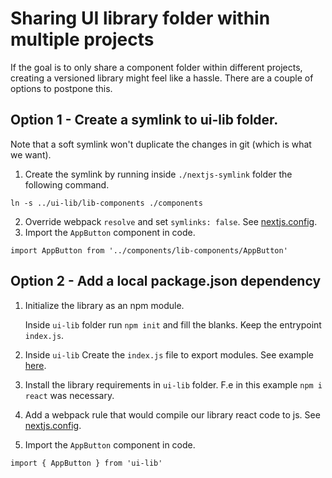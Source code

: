 # Sharing UI library folder within multiple projects

If the goal is to only share a component folder within different projects, creating a versioned library might feel like a hassle. There are a couple of options to postpone this.

## Option 1 - Create a symlink to ui-lib folder. 

Note that a soft symlink won't duplicate the changes in git (which is what we want).

1. Create the symlink by running inside `./nextjs-symlink` folder the following command.
```
ln -s ../ui-lib/lib-components ./components
```

2. Override webpack `resolve` and set `symlinks: false`. See [nextjs.config](https://github.com/pyyding/ui-lib-example/blob/main/nextjs-symlink/next.config.js).
3. Import the `AppButton` component in code.
```
import AppButton from '../components/lib-components/AppButton'
```

## Option 2 - Add a local package.json dependency

1. Initialize the library as an npm module.

   Inside `ui-lib` folder run `npm init` and fill the blanks. Keep the entrypoint `index.js`.

2. Inside `ui-lib` Create the `index.js` file to export modules. See example [here](https://github.com/pyyding/ui-lib-example/blob/main/ui-lib/index.js).
4. Install the library requirements in `ui-lib` folder. F.e in this example `npm i react` was necessary.
5. Add a webpack rule that would compile our library react code to js. See [nextjs.config](https://github.com/pyyding/ui-lib-example/blob/main/nextjs-package-dependency/next.config.js).
6. Import the `AppButton` component in code.
```
import { AppButton } from 'ui-lib'
```
